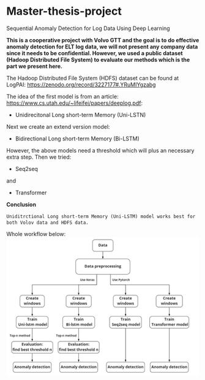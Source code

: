 
# Master-thesis-project
Sequential Anomaly Detection for Log Data Using Deep Learning

**This is a cooperative project with Volvo GTT and the goal is to do effective anomaly detection for ELT log data, we will not present any company data since it needs to be confidential. However, we used a public dataset (Hadoop Distributed File System) to evaluate our methods which is the part we present here.**

The Hadoop Distributed File System (HDFS) dataset can be found at LogPAI: https://zenodo.org/record/3227177#.YRuMIYgzabg

The idea of the first model is from an article: <https://www.cs.utah.edu/~lifeifei/papers/deeplog.pdf>:

- Unidirecitonal Long short-term Memory (Uni-LSTN)

Next we create an extend version model:

- Bidirectional Long short-term Memory (Bi-LSTM)

However, the above models need a threshold which will plus an necessary extra step. Then we tried: 

- Seq2seq 

and

- Transformer

**Conclusion**

```
Uniditrctional Long short-term Memory (Uni-LSTM) model works best for both Volov data and HDFS data.
```

Whole workflow below:
![Screenshot](image_workflow.jpg)
 
